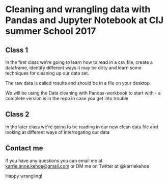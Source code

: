 # Cleaning and wrangling data with Pandas and Jupyter Notebook at CIJ summer School 2017

## Class 1

In the first class we're going to learn how to read in a csv file, create a dataframe, identify different ways it may be dirty and learn some techniques for cleaning up our data set. 

The raw data is called results and should be in a file on your desktop

We will be using the Data cleaning with Pandas-workbook to start with - a complete version is in the repo in case you get into trouble

## Class 2

In the later class we're going to be reading in our new clean data file and looking at different ways of interrogating our data

## Contact me

If you have any questions you can email me at karrie.anne.kehoe@gmail.com or DM me on Twitter at @karriekehoe

Happy wrangling!

